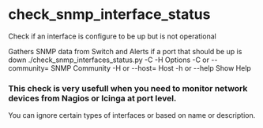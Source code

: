 # check_snmp_interface_status
Check if an interface is configure to be up but is not operational



Gathers SNMP data from Switch and Alerts if a port that should be up is down
./check_snmp_interfaces_status.py -C <community> -H <hostname>
Options
-C or --community= SNMP Community
-H or --host=      Host
-h or --help       Show Help



### This check is very usefull when you need to monitor network devices from Nagios or Icinga at port level.
You can ignore certain types of interfaces or based on name or description.
